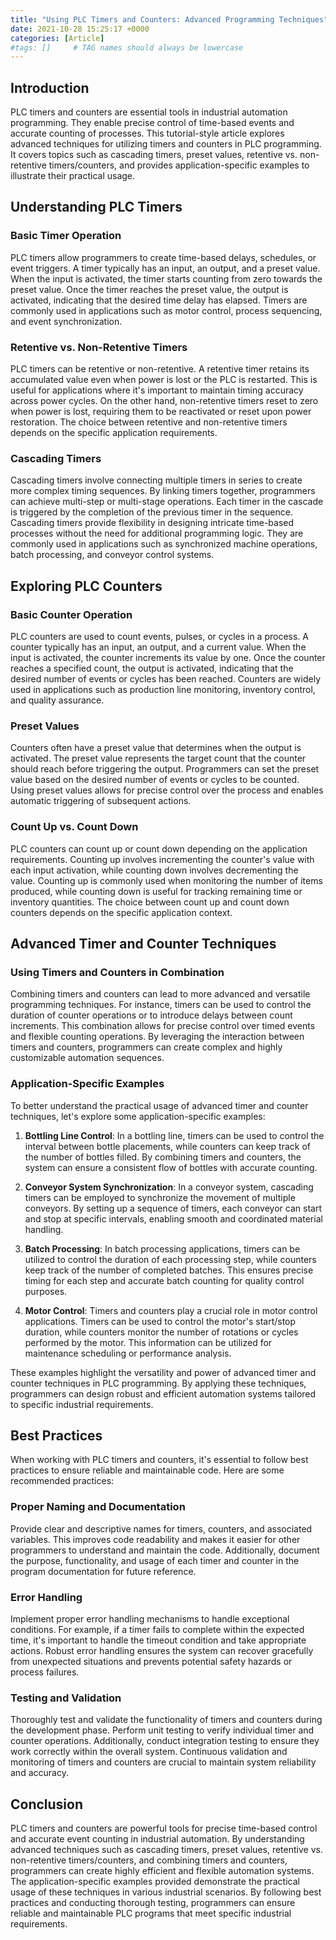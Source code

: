 ```yaml
---
title: "Using PLC Timers and Counters: Advanced Programming Techniques"
date: 2021-10-28 15:25:17 +0000
categories: [Article]
#tags: []     # TAG names should always be lowercase
---
```


## Introduction

PLC timers and counters are essential tools in industrial automation programming. They enable precise control of time-based events and accurate counting of processes. This tutorial-style article explores advanced techniques for utilizing timers and counters in PLC programming. It covers topics such as cascading timers, preset values, retentive vs. non-retentive timers/counters, and provides application-specific examples to illustrate their practical usage.

## Understanding PLC Timers

### Basic Timer Operation

PLC timers allow programmers to create time-based delays, schedules, or event triggers. A timer typically has an input, an output, and a preset value. When the input is activated, the timer starts counting from zero towards the preset value. Once the timer reaches the preset value, the output is activated, indicating that the desired time delay has elapsed. Timers are commonly used in applications such as motor control, process sequencing, and event synchronization.

### Retentive vs. Non-Retentive Timers

PLC timers can be retentive or non-retentive. A retentive timer retains its accumulated value even when power is lost or the PLC is restarted. This is useful for applications where it's important to maintain timing accuracy across power cycles. On the other hand, non-retentive timers reset to zero when power is lost, requiring them to be reactivated or reset upon power restoration. The choice between retentive and non-retentive timers depends on the specific application requirements.

### Cascading Timers

Cascading timers involve connecting multiple timers in series to create more complex timing sequences. By linking timers together, programmers can achieve multi-step or multi-stage operations. Each timer in the cascade is triggered by the completion of the previous timer in the sequence. Cascading timers provide flexibility in designing intricate time-based processes without the need for additional programming logic. They are commonly used in applications such as synchronized machine operations, batch processing, and conveyor control systems.

## Exploring PLC Counters

### Basic Counter Operation

PLC counters are used to count events, pulses, or cycles in a process. A counter typically has an input, an output, and a current value. When the input is activated, the counter increments its value by one. Once the counter reaches a specified count, the output is activated, indicating that the desired number of events or cycles has been reached. Counters are widely used in applications such as production line monitoring, inventory control, and quality assurance.

### Preset Values

Counters often have a preset value that determines when the output is activated. The preset value represents the target count that the counter should reach before triggering the output. Programmers can set the preset value based on the desired number of events or cycles to be counted. Using preset values allows for precise control over the process and enables automatic triggering of subsequent actions.

### Count Up vs. Count Down

PLC counters can count up or count down depending on the application requirements. Counting up involves incrementing the counter's value with each input activation, while counting down involves decrementing the value. Counting up is commonly used when monitoring the number of items produced, while counting down is useful for tracking remaining time or inventory quantities. The choice between count up and count down counters depends on the specific application context.

## Advanced Timer and Counter Techniques

### Using Timers and Counters in Combination

Combining timers and counters can lead to more advanced and versatile programming techniques. For instance, timers can be used to control the duration of counter operations or to introduce delays between count increments. This combination allows for precise control over timed events and flexible counting operations. By leveraging the interaction between timers and counters, programmers can create complex and highly customizable automation sequences.

### Application-Specific Examples

To better understand the practical usage of advanced timer and counter techniques, let's explore some application-specific examples:

1. **Bottling Line Control**: In a bottling line, timers can be used to control the interval between bottle placements, while counters can keep track of the number of bottles filled. By combining timers and counters, the system can ensure a consistent flow of bottles with accurate counting.

1. **Conveyor System Synchronization**: In a conveyor system, cascading timers can be employed to synchronize the movement of multiple conveyors. By setting up a sequence of timers, each conveyor can start and stop at specific intervals, enabling smooth and coordinated material handling.

1. **Batch Processing**: In batch processing applications, timers can be utilized to control the duration of each processing step, while counters keep track of the number of completed batches. This ensures precise timing for each step and accurate batch counting for quality control purposes.

1. **Motor Control**: Timers and counters play a crucial role in motor control applications. Timers can be used to control the motor's start/stop duration, while counters monitor the number of rotations or cycles performed by the motor. This information can be utilized for maintenance scheduling or performance analysis.

These examples highlight the versatility and power of advanced timer and counter techniques in PLC programming. By applying these techniques, programmers can design robust and efficient automation systems tailored to specific industrial requirements.

## Best Practices

When working with PLC timers and counters, it's essential to follow best practices to ensure reliable and maintainable code. Here are some recommended practices:

### Proper Naming and Documentation

Provide clear and descriptive names for timers, counters, and associated variables. This improves code readability and makes it easier for other programmers to understand and maintain the code. Additionally, document the purpose, functionality, and usage of each timer and counter in the program documentation for future reference.

### Error Handling

Implement proper error handling mechanisms to handle exceptional conditions. For example, if a timer fails to complete within the expected time, it's important to handle the timeout condition and take appropriate actions. Robust error handling ensures the system can recover gracefully from unexpected situations and prevents potential safety hazards or process failures.

### Testing and Validation

Thoroughly test and validate the functionality of timers and counters during the development phase. Perform unit testing to verify individual timer and counter operations. Additionally, conduct integration testing to ensure they work correctly within the overall system. Continuous validation and monitoring of timers and counters are crucial to maintain system reliability and accuracy.

## Conclusion

PLC timers and counters are powerful tools for precise time-based control and accurate event counting in industrial automation. By understanding advanced techniques such as cascading timers, preset values, retentive vs. non-retentive timers/counters, and combining timers and counters, programmers can create highly efficient and flexible automation systems. The application-specific examples provided demonstrate the practical usage of these techniques in various industrial scenarios. By following best practices and conducting thorough testing, programmers can ensure reliable and maintainable PLC programs that meet specific industrial requirements.